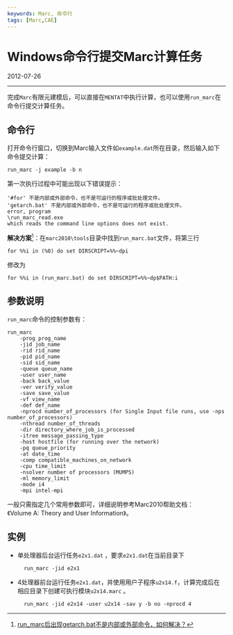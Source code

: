 ```yaml
---
keywords: Marc, 命令行
tags: [Marc,CAE]
---
```


# Windows命令行提交Marc计算任务

2012-07-26

---

完成`Marc`有限元建模后，可以直接在`MENTAT`中执行计算，也可以使用`run_marc`在命令行提交计算任务。

## 命令行

打开命令行窗口，切换到Marc输入文件如`example.dat`所在目录，然后输入如下命令提交计算：

    run_marc -j example -b n

第一次执行过程中可能出现以下错误提示：


    '#for' 不是内部或外部命令，也不是可运行的程序或批处理文件。
    'getarch.bat' 不是内部或外部命令，也不是可运行的程序或批处理文件。
    error, program
    \run_marc_read.exe
    which reads the command line options does not exist.


**解决方案**[^1]：在`marc2010\tools`目录中找到`run_marc.bat`文件，将第三行

    for %%i in (%0) do set DIRSCRIPT=%%~dpi

修改为

    for %%i in (run_marc.bat) do set DIRSCRIPT=%%~dp$PATH:i

## 参数说明

`run_marc`命令的控制参数有：

    run_marc 
        -prog prog_name 
        -jid job_name 
        -rid rid_name 
        -pid pid_name 
        -sid sid_name 
        -queue queue_name 
        -user user_name 
        -back back_value 
        -ver verify_value 
        -save save_value 
        -vf view_name 
        -def def_name 
        -nprocd number_of_processors (for Single Input file runs, use -nps number_of_processors) 
        -nthread number_of_threads 
        -dir directory_where_job_is_processed 
        -itree message_passing_type 
        -host hostfile (for running over the network) 
        -pq queue_priority 
        -at date_time 
        -comp compatible_machines_on_network 
        -cpu time_limit 
        -nsolver number of processors (MUMPS)
        -ml memory_limit 
        -mode i4 
        -mpi intel-mpi


一般只需指定几个常用参数即可，详细说明参考Marc2010帮助文档：《Volume A: Theory and User Information》。


## 实例

- 单处理器后台运行任务`e2x1.dat` ，要求`e2x1.dat`在当前目录下

        run_marc -jid e2x1

- 4处理器前台运行任务`e2x1.dat`，并使用用户子程序`u2x14.f`，计算完成后在相应目录下创建可执行模块`u2x14.marc` 。

        run_marc -jid e2x14 -user u2x14 -sav y -b no -nprocd 4



[^1]: [run_marc后出现getarch.bat不是内部或外部命令，如何解决？](http://iknow.baidu.com/question/256648092.html)